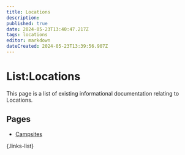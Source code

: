 ```yaml
---
title: Locations
description: 
published: true
date: 2024-05-23T13:40:47.217Z
tags: locations
editor: markdown
dateCreated: 2024-05-23T13:39:56.907Z
---
```


# List:Locations
This page is a list of existing informational documentation relating to Locations.

## Pages
- [Campsites](/Information/Locations/Campsites/)

{.links-list}